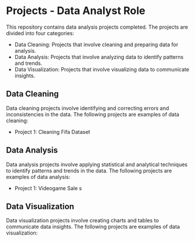 # Projects - Data Analyst Role

This repository contains data analysis projects completed. The projects are divided into four categories:

- Data Cleaning: Projects that involve cleaning and preparing data for analysis.
- Data Analysis: Projects that involve analyzing data to identify patterns and trends.
- Data Visualization: Projects that involve visualizing data to communicate insights.

## Data Cleaning
Data cleaning projects involve identifying and correcting errors and inconsistencies in the data. The following projects are examples of data cleaning:
 
- Project 1: Cleaning Fifa Dataset

## Data Analysis
Data analysis projects involve applying statistical and analytical techniques to identify patterns and trends in the data. The following projects are examples of data analysis:
 
- Project 1: Videogame Sale s

## Data Visualization
Data visualization projects involve creating charts and tables to communicate data insights. The following projects are examples of data visualization:
